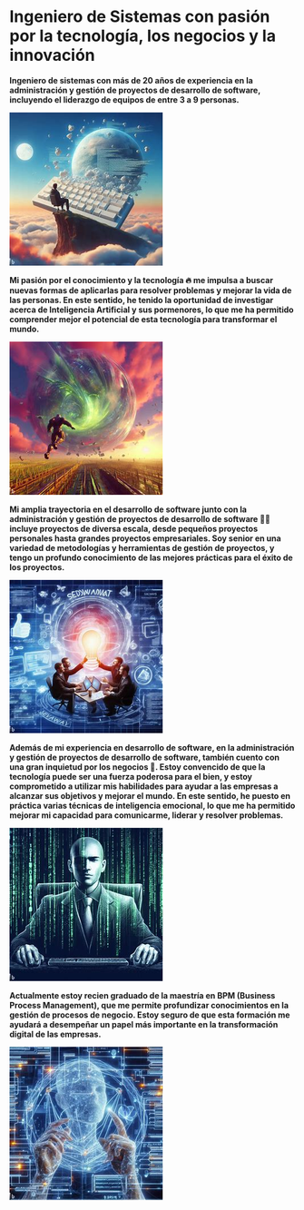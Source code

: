 # Ingeniero de Sistemas con pasión por la tecnología, los negocios y la innovación

**Ingeniero de sistemas con más de 20 años de experiencia en la administración y gestión de proyectos de desarrollo de software, incluyendo el liderazgo de equipos de entre 3 a 9 personas.**

**![Ilustración de un ingeniero de software trabajando en un ordenador](./assets/img/programador.jpeg)**

**Mi pasión por el conocimiento y la tecnología 🔥 me impulsa a buscar nuevas formas de aplicarlas para resolver problemas y mejorar la vida de las personas. En este sentido, he tenido la oportunidad de investigar acerca de Inteligencia Artificial y sus pormenores, lo que me ha permitido comprender mejor el potencial de esta tecnología para transformar el mundo.**

**![Ilustración de un robot](./assets/img/robot.jpeg)**

**Mi amplia trayectoria en el desarrollo de software junto con la administración y gestión de proyectos de desarrollo de software 👨‍💻 incluye proyectos de diversa escala, desde pequeños proyectos personales hasta grandes proyectos empresariales. Soy senior en una variedad de metodologías y herramientas de gestión de proyectos, y tengo un profundo conocimiento de las mejores prácticas para el éxito de los proyectos.**

**![Ilustración de un equipo de trabajo de desarrollo de software](./assets/img/equipo.jpeg)**

**Además de mi experiencia en desarrollo de software, en la administración y gestión de proyectos de desarrollo de software, también cuento con una gran inquietud por los negocios 🚀. Estoy convencido de que la tecnología puede ser una fuerza poderosa para el bien, y estoy comprometido a utilizar mis habilidades para ayudar a las empresas a alcanzar sus objetivos y mejorar el mundo. En este sentido, he puesto en práctica varias técnicas de inteligencia emocional, lo que me ha permitido mejorar mi capacidad para comunicarme, liderar y resolver problemas.**

**![Ilustración de un empresario](./assets/img/empresario.jpeg)**

**Actualmente estoy recien graduado de la maestría en BPM (Business Process Management), que me permite profundizar conocimientos en la gestión de procesos de negocio. Estoy seguro de que esta formación me ayudará a desempeñar un papel más importante en la transformación digital de las empresas.**

**![Ilustración de un diagrama de flujo](./assets/img/holosoftware.jpeg)**
